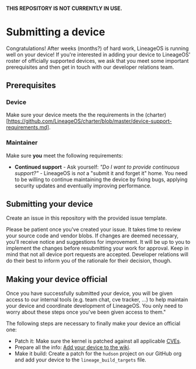 #### THIS REPOSITORY IS NOT CURRENTLY IN USE.

# Submitting a device

Congratulations! After weeks (months?) of hard work, LineageOS is running well on your device!
If you're interested in adding your device to LineageOS' roster of officially supported devices, we
ask that you meet some important prerequisites and then get in touch with our developer relations team.

## Prerequisites

### Device

Make sure your device meets the the requirements in the (charter)[https://github.com/LineageOS/charter/blob/master/device-support-requirements.md].

### Maintainer

Make sure **you** meet the following requirements:

* **Continued support** - Ask yourself: *"Do I want to provide continuous support?"* - LineageOS is *not* a "submit it and forget it" home.
You need to be willing to continue maintaining the device by fixing bugs, applying security updates and eventually improving performance.

## Submitting your device

Create an issue in this repository with the provided issue template.

Please be patient once you've created your issue. It takes time to review your source code and vendor blobs.
If changes are deemed necessary, you'll receive notice and suggestions for improvement. It will be up
to you to implement the changes before resubmitting your work for approval. Keep in mind that not all
device port requests are accepted. Developer relations will do their best to inform you of the rationale for their decision, though.

## Making your device official

Once you have successfully submitted your device, you will be given access to our internal tools (e.g. team chat, cve tracker, ...) to help maintain your device and coordinate development of LineageOS. You only need to worry about these steps once you've been given access to them."

The following steps are necessary to finally make your device an official one:

* Patch it: Make sure the kernel is patched against all applicable [CVEs](https://cve.lineageos.org).
* Prepare all the info: [Add your device to the wiki](https://wiki.lineageos.org/addingdevice-howto.html).
* Make it build: Create a patch for the `hudson` project on our GitHub org and add your device to the `lineage_build_targets` file.
